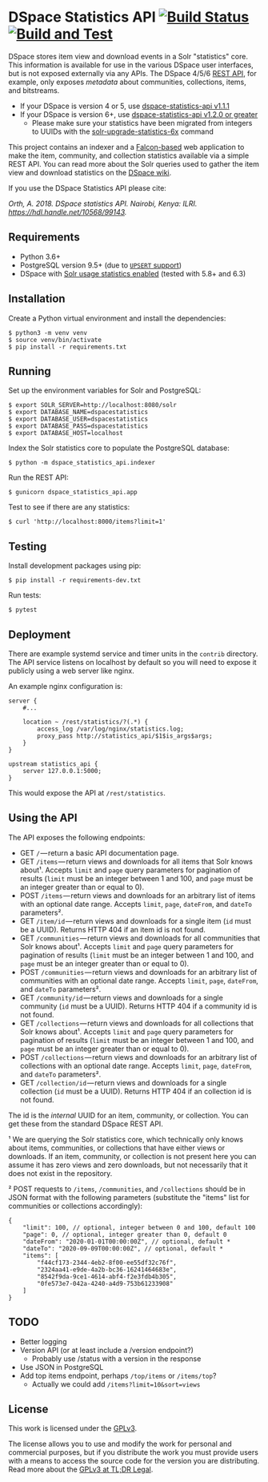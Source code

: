 # DSpace Statistics API [![Build Status](https://ci.mjanja.ch/api/badges/alanorth/dspace-statistics-api/status.svg?ref=refs/heads/v6_x)](https://ci.mjanja.ch/alanorth/dspace-statistics-api) [![Build and Test](https://github.com/ilri/dspace-statistics-api/actions/workflows/python-app.yml/badge.svg)](https://github.com/ilri/dspace-statistics-api/actions/workflows/python-app.yml)
DSpace stores item view and download events in a Solr "statistics" core. This information is available for use in the various DSpace user interfaces, but is not exposed externally via any APIs. The DSpace 4/5/6 [REST API](https://wiki.lyrasis.org/display/DSDOC5x/REST+API), for example, only exposes _metadata_ about communities, collections, items, and bitstreams.

- If your DSpace is version 4 or 5, use [dspace-statistics-api v1.1.1](https://github.com/ilri/dspace-statistics-api/releases/tag/v1.1.1)
- If your DSpace is version 6+, use [dspace-statistics-api v1.2.0 or greater](https://github.com/ilri/dspace-statistics-api/releases/tag/v1.2.0)
  - Please make sure your statistics have been migrated from integers to UUIDs with the [solr-upgrade-statistics-6x](https://wiki.lyrasis.org/display/DSDOC6x/SOLR+Statistics+Maintenance) command

This project contains an indexer and a [Falcon-based](https://falcon.readthedocs.io/) web application to make the item, community, and collection statistics available via a simple REST API. You can read more about the Solr queries used to gather the item view and download statistics on the [DSpace wiki](https://wiki.lyrasis.org/display/DSPACE/Solr).

If you use the DSpace Statistics API please cite:

*Orth, A. 2018. DSpace statistics API. Nairobi, Kenya: ILRI. https://hdl.handle.net/10568/99143.*

## Requirements

- Python 3.6+
- PostgreSQL version 9.5+ (due to [`UPSERT` support](https://wiki.postgresql.org/wiki/UPSERT))
- DSpace with [Solr usage statistics enabled](https://wiki.lyrasis.org/display/DSDOC5x/SOLR+Statistics) (tested with 5.8+ and 6.3)

## Installation
Create a Python virtual environment and install the dependencies:

    $ python3 -m venv venv
    $ source venv/bin/activate
    $ pip install -r requirements.txt

## Running

Set up the environment variables for Solr and PostgreSQL:

    $ export SOLR_SERVER=http://localhost:8080/solr
    $ export DATABASE_NAME=dspacestatistics
    $ export DATABASE_USER=dspacestatistics
    $ export DATABASE_PASS=dspacestatistics
    $ export DATABASE_HOST=localhost

Index the Solr statistics core to populate the PostgreSQL database:

    $ python -m dspace_statistics_api.indexer

Run the REST API:

    $ gunicorn dspace_statistics_api.app

Test to see if there are any statistics:

    $ curl 'http://localhost:8000/items?limit=1'

## Testing
Install development packages using pip:

    $ pip install -r requirements-dev.txt

Run tests:

    $ pytest

## Deployment
There are example systemd service and timer units in the `contrib` directory. The API service listens on localhost by default so you will need to expose it publicly using a web server like nginx.

An example nginx configuration is:

```
server {
    #...

    location ~ /rest/statistics/?(.*) {
        access_log /var/log/nginx/statistics.log;
        proxy_pass http://statistics_api/$1$is_args$args;
    }
}

upstream statistics_api {
    server 127.0.0.1:5000;
}
```

This would expose the API at `/rest/statistics`.

## Using the API
The API exposes the following endpoints:

  - GET `/` — return a basic API documentation page.
  - GET `/items` — return views and downloads for all items that Solr knows about¹. Accepts `limit` and `page` query parameters for pagination of results (`limit` must be an integer between 1 and 100, and `page` must be an integer greater than or equal to 0).
  - POST `/items` — return views and downloads for an arbitrary list of items with an optional date range. Accepts `limit`, `page`, `dateFrom`, and `dateTo` parameters².
  - GET `/item/id` — return views and downloads for a single item (`id` must be a UUID). Returns HTTP 404 if an item id is not found.
  - GET `/communities` — return views and downloads for all communities that Solr knows about¹. Accepts `limit` and `page` query parameters for pagination of results (`limit` must be an integer between 1 and 100, and `page` must be an integer greater than or equal to 0).
  - POST `/communities` — return views and downloads for an arbitrary list of communities with an optional date range. Accepts `limit`, `page`, `dateFrom`, and `dateTo` parameters².
  - GET `/community/id` — return views and downloads for a single community (`id` must be a UUID). Returns HTTP 404 if a community id is not found.
  - GET `/collections` — return views and downloads for all collections that Solr knows about¹. Accepts `limit` and `page` query parameters for pagination of results (`limit` must be an integer between 1 and 100, and `page` must be an integer greater than or equal to 0).
  - POST `/collections` — return views and downloads for an arbitrary list of collections with an optional date range. Accepts `limit`, `page`, `dateFrom`, and `dateTo` parameters².
  - GET `/collection/id` — return views and downloads for a single collection (`id` must be a UUID). Returns HTTP 404 if an collection id is not found.

The id is the *internal* UUID for an item, community, or collection. You can get these from the standard DSpace REST API.

¹ We are querying the Solr statistics core, which technically only knows about items, communities, or collections that have either views or downloads. If an item, community, or collection is not present here you can assume it has zero views and zero downloads, but not necessarily that it does not exist in the repository.

² POST requests to `/items`, `/communities`, and `/collections` should be in JSON format with the following parameters (substitute the "items" list for communities or collections accordingly):

```
{
    "limit": 100, // optional, integer between 0 and 100, default 100
    "page": 0, // optional, integer greater than 0, default 0
    "dateFrom": "2020-01-01T00:00:00Z", // optional, default *
    "dateTo": "2020-09-09T00:00:00Z", // optional, default *
    "items": [
        "f44cf173-2344-4eb2-8f00-ee55df32c76f",
        "2324aa41-e9de-4a2b-bc36-16241464683e",
        "8542f9da-9ce1-4614-abf4-f2e3fdb4b305",
        "0fe573e7-042a-4240-a4d9-753b61233908"
    ]
}
```

## TODO

- Better logging
- Version API (or at least include a /version endpoint?)
  - Probably use /status with a version in the response
- Use JSON in PostgreSQL
- Add top items endpoint, perhaps `/top/items` or `/items/top`?
  - Actually we could add `/items?limit=10&sort=views`

## License
This work is licensed under the [GPLv3](https://www.gnu.org/licenses/gpl-3.0.en.html).

The license allows you to use and modify the work for personal and commercial purposes, but if you distribute the work you must provide users with a means to access the source code for the version you are distributing. Read more about the [GPLv3 at TL;DR Legal](https://tldrlegal.com/license/gnu-general-public-license-v3-(gpl-3)).
